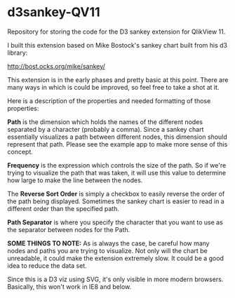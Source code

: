 d3sankey-QV11
==============

Repository for storing the code for the D3 sankey extension for QlikView 11.

I built this extension based on Mike Bostock's sankey chart built from his d3 library:

http://bost.ocks.org/mike/sankey/

This extension is in the early phases and pretty basic at this point.  There are many ways in which is could be improved, so feel free to take a shot at it.

Here is a description of the properties and needed formatting of those properties:
 
**Path** is the dimension which holds the names of the different nodes separated by a character (probably a comma).  Since a sankey chart essentially visualizes a path between different nodes, this dimension should represent that path.  Please see the example app to make more sense of this concept.
 
**Frequency** is the expression which controls the size of the path.  So if we're trying to visualize the path that was taken, it will use this value to determine how large to make the line between the nodes.
 
The **Reverse Sort Order** is simply a checkbox to easily reverse the order of the path being displayed.  Sometimes the sankey chart is easier to read in a different order than the specified path.

**Path Separator** is where you specify the character that you want to use as the separator between nodes for the Path.
 
**SOME THINGS TO NOTE:**
As is always the case, be careful how many nodes and paths you are trying to visualize.  Not only will the chart be unreadable, it could make the extension extremely slow.  It could be a good idea to reduce the data set.

Since this is a D3 viz using SVG, it's only visible in more modern browsers.  Basically, this won't work in IE8 and below.
